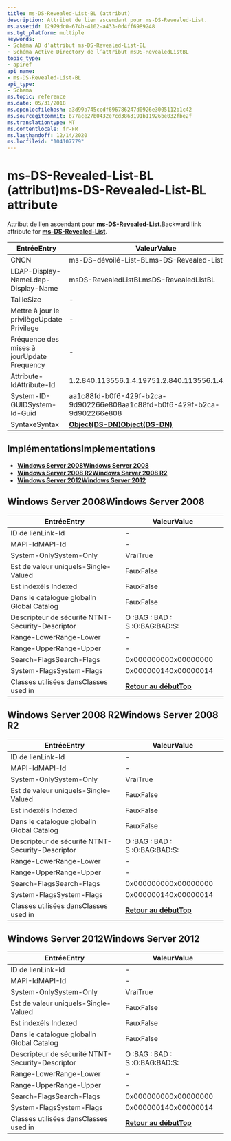 ```yaml
---
title: ms-DS-Revealed-List-BL (attribut)
description: Attribut de lien ascendant pour ms-DS-Revealed-List.
ms.assetid: 12979dc0-674b-4102-a433-0d4ff6989248
ms.tgt_platform: multiple
keywords:
- Schéma AD d’attribut ms-DS-Revealed-List-BL
- Schéma Active Directory de l’attribut msDS-RevealedListBL
topic_type:
- apiref
api_name:
- ms-DS-Revealed-List-BL
api_type:
- Schema
ms.topic: reference
ms.date: 05/31/2018
ms.openlocfilehash: a3d99b745ccdf696786247d0926e3005112b1c42
ms.sourcegitcommit: b77ace27b0432e7cd3863191b11926be032fbe2f
ms.translationtype: MT
ms.contentlocale: fr-FR
ms.lasthandoff: 12/14/2020
ms.locfileid: "104107779"
---
```

# <a name="ms-ds-revealed-list-bl-attribute"></a><span data-ttu-id="060b4-105">ms-DS-Revealed-List-BL (attribut)</span><span class="sxs-lookup"><span data-stu-id="060b4-105">ms-DS-Revealed-List-BL attribute</span></span>

<span data-ttu-id="060b4-106">Attribut de lien ascendant pour [**ms-DS-Revealed-List**](a-msds-revealedlist.md).</span><span class="sxs-lookup"><span data-stu-id="060b4-106">Backward link attribute for [**ms-DS-Revealed-List**](a-msds-revealedlist.md).</span></span>



| <span data-ttu-id="060b4-107">Entrée</span><span class="sxs-lookup"><span data-stu-id="060b4-107">Entry</span></span> | <span data-ttu-id="060b4-108">Valeur</span><span class="sxs-lookup"><span data-stu-id="060b4-108">Value</span></span> |
|-------------------|-----------------------------------------|
| <span data-ttu-id="060b4-109">CN</span><span class="sxs-lookup"><span data-stu-id="060b4-109">CN</span></span>                | <span data-ttu-id="060b4-110">ms-DS-dévoilé-List-BL</span><span class="sxs-lookup"><span data-stu-id="060b4-110">ms-DS-Revealed-List-BL</span></span>                  |
| <span data-ttu-id="060b4-111">LDAP-Display-Name</span><span class="sxs-lookup"><span data-stu-id="060b4-111">Ldap-Display-Name</span></span> | <span data-ttu-id="060b4-112">msDS-RevealedListBL</span><span class="sxs-lookup"><span data-stu-id="060b4-112">msDS-RevealedListBL</span></span>                     |
| <span data-ttu-id="060b4-113">Taille</span><span class="sxs-lookup"><span data-stu-id="060b4-113">Size</span></span>              | \-                                      |
| <span data-ttu-id="060b4-114">Mettre à jour le privilège</span><span class="sxs-lookup"><span data-stu-id="060b4-114">Update Privilege</span></span>  | \-                                      |
| <span data-ttu-id="060b4-115">Fréquence des mises à jour</span><span class="sxs-lookup"><span data-stu-id="060b4-115">Update Frequency</span></span>  | \-                                      |
| <span data-ttu-id="060b4-116">Attribute-Id</span><span class="sxs-lookup"><span data-stu-id="060b4-116">Attribute-Id</span></span>      | <span data-ttu-id="060b4-117">1.2.840.113556.1.4.1975</span><span class="sxs-lookup"><span data-stu-id="060b4-117">1.2.840.113556.1.4.1975</span></span>                 |
| <span data-ttu-id="060b4-118">System-ID-GUID</span><span class="sxs-lookup"><span data-stu-id="060b4-118">System-Id-Guid</span></span>    | <span data-ttu-id="060b4-119">aa1c88fd-b0f6-429f-b2ca-9d902266e808</span><span class="sxs-lookup"><span data-stu-id="060b4-119">aa1c88fd-b0f6-429f-b2ca-9d902266e808</span></span>    |
| <span data-ttu-id="060b4-120">Syntaxe</span><span class="sxs-lookup"><span data-stu-id="060b4-120">Syntax</span></span>            | [<span data-ttu-id="060b4-121">**Object(DS-DN)**</span><span class="sxs-lookup"><span data-stu-id="060b4-121">**Object(DS-DN)**</span></span>](s-object-ds-dn.md) |



## <a name="implementations"></a><span data-ttu-id="060b4-122">Implémentations</span><span class="sxs-lookup"><span data-stu-id="060b4-122">Implementations</span></span>

-   [<span data-ttu-id="060b4-123">**Windows Server 2008**</span><span class="sxs-lookup"><span data-stu-id="060b4-123">**Windows Server 2008**</span></span>](#windows-server-2008)
-   [<span data-ttu-id="060b4-124">**Windows Server 2008 R2**</span><span class="sxs-lookup"><span data-stu-id="060b4-124">**Windows Server 2008 R2**</span></span>](#windows-server-2008-r2)
-   [<span data-ttu-id="060b4-125">**Windows Server 2012**</span><span class="sxs-lookup"><span data-stu-id="060b4-125">**Windows Server 2012**</span></span>](#windows-server-2012)

## <a name="windows-server-2008"></a><span data-ttu-id="060b4-126">Windows Server 2008</span><span class="sxs-lookup"><span data-stu-id="060b4-126">Windows Server 2008</span></span>



| <span data-ttu-id="060b4-127">Entrée</span><span class="sxs-lookup"><span data-stu-id="060b4-127">Entry</span></span> | <span data-ttu-id="060b4-128">Valeur</span><span class="sxs-lookup"><span data-stu-id="060b4-128">Value</span></span> |
|------------------------|---------------------------------|
| <span data-ttu-id="060b4-129">ID de lien</span><span class="sxs-lookup"><span data-stu-id="060b4-129">Link-Id</span></span>                | \-                              |
| <span data-ttu-id="060b4-130">MAPI-Id</span><span class="sxs-lookup"><span data-stu-id="060b4-130">MAPI-Id</span></span>                | \-                              |
| <span data-ttu-id="060b4-131">System-Only</span><span class="sxs-lookup"><span data-stu-id="060b4-131">System-Only</span></span>            | <span data-ttu-id="060b4-132">Vrai</span><span class="sxs-lookup"><span data-stu-id="060b4-132">True</span></span>                            |
| <span data-ttu-id="060b4-133">Est de valeur unique</span><span class="sxs-lookup"><span data-stu-id="060b4-133">Is-Single-Valued</span></span>       | <span data-ttu-id="060b4-134">Faux</span><span class="sxs-lookup"><span data-stu-id="060b4-134">False</span></span>                           |
| <span data-ttu-id="060b4-135">Est indexé</span><span class="sxs-lookup"><span data-stu-id="060b4-135">Is Indexed</span></span>             | <span data-ttu-id="060b4-136">Faux</span><span class="sxs-lookup"><span data-stu-id="060b4-136">False</span></span>                           |
| <span data-ttu-id="060b4-137">Dans le catalogue global</span><span class="sxs-lookup"><span data-stu-id="060b4-137">In Global Catalog</span></span>      | <span data-ttu-id="060b4-138">Faux</span><span class="sxs-lookup"><span data-stu-id="060b4-138">False</span></span>                           |
| <span data-ttu-id="060b4-139">Descripteur de sécurité NT</span><span class="sxs-lookup"><span data-stu-id="060b4-139">NT-Security-Descriptor</span></span> | <span data-ttu-id="060b4-140">O :BAG : BAD : S :</span><span class="sxs-lookup"><span data-stu-id="060b4-140">O:BAG:BAD:S:</span></span>                    |
| <span data-ttu-id="060b4-141">Range-Lower</span><span class="sxs-lookup"><span data-stu-id="060b4-141">Range-Lower</span></span>            | \-                              |
| <span data-ttu-id="060b4-142">Range-Upper</span><span class="sxs-lookup"><span data-stu-id="060b4-142">Range-Upper</span></span>            | \-                              |
| <span data-ttu-id="060b4-143">Search-Flags</span><span class="sxs-lookup"><span data-stu-id="060b4-143">Search-Flags</span></span>           | <span data-ttu-id="060b4-144">0x00000000</span><span class="sxs-lookup"><span data-stu-id="060b4-144">0x00000000</span></span>                      |
| <span data-ttu-id="060b4-145">System-Flags</span><span class="sxs-lookup"><span data-stu-id="060b4-145">System-Flags</span></span>           | <span data-ttu-id="060b4-146">0x00000014</span><span class="sxs-lookup"><span data-stu-id="060b4-146">0x00000014</span></span>                      |
| <span data-ttu-id="060b4-147">Classes utilisées dans</span><span class="sxs-lookup"><span data-stu-id="060b4-147">Classes used in</span></span>        | [<span data-ttu-id="060b4-148">**Retour au début**</span><span class="sxs-lookup"><span data-stu-id="060b4-148">**Top**</span></span>](c-top.md)<br/> |



## <a name="windows-server-2008-r2"></a><span data-ttu-id="060b4-149">Windows Server 2008 R2</span><span class="sxs-lookup"><span data-stu-id="060b4-149">Windows Server 2008 R2</span></span>



| <span data-ttu-id="060b4-150">Entrée</span><span class="sxs-lookup"><span data-stu-id="060b4-150">Entry</span></span> | <span data-ttu-id="060b4-151">Valeur</span><span class="sxs-lookup"><span data-stu-id="060b4-151">Value</span></span> |
|------------------------|---------------------------------|
| <span data-ttu-id="060b4-152">ID de lien</span><span class="sxs-lookup"><span data-stu-id="060b4-152">Link-Id</span></span>                | \-                              |
| <span data-ttu-id="060b4-153">MAPI-Id</span><span class="sxs-lookup"><span data-stu-id="060b4-153">MAPI-Id</span></span>                | \-                              |
| <span data-ttu-id="060b4-154">System-Only</span><span class="sxs-lookup"><span data-stu-id="060b4-154">System-Only</span></span>            | <span data-ttu-id="060b4-155">Vrai</span><span class="sxs-lookup"><span data-stu-id="060b4-155">True</span></span>                            |
| <span data-ttu-id="060b4-156">Est de valeur unique</span><span class="sxs-lookup"><span data-stu-id="060b4-156">Is-Single-Valued</span></span>       | <span data-ttu-id="060b4-157">Faux</span><span class="sxs-lookup"><span data-stu-id="060b4-157">False</span></span>                           |
| <span data-ttu-id="060b4-158">Est indexé</span><span class="sxs-lookup"><span data-stu-id="060b4-158">Is Indexed</span></span>             | <span data-ttu-id="060b4-159">Faux</span><span class="sxs-lookup"><span data-stu-id="060b4-159">False</span></span>                           |
| <span data-ttu-id="060b4-160">Dans le catalogue global</span><span class="sxs-lookup"><span data-stu-id="060b4-160">In Global Catalog</span></span>      | <span data-ttu-id="060b4-161">Faux</span><span class="sxs-lookup"><span data-stu-id="060b4-161">False</span></span>                           |
| <span data-ttu-id="060b4-162">Descripteur de sécurité NT</span><span class="sxs-lookup"><span data-stu-id="060b4-162">NT-Security-Descriptor</span></span> | <span data-ttu-id="060b4-163">O :BAG : BAD : S :</span><span class="sxs-lookup"><span data-stu-id="060b4-163">O:BAG:BAD:S:</span></span>                    |
| <span data-ttu-id="060b4-164">Range-Lower</span><span class="sxs-lookup"><span data-stu-id="060b4-164">Range-Lower</span></span>            | \-                              |
| <span data-ttu-id="060b4-165">Range-Upper</span><span class="sxs-lookup"><span data-stu-id="060b4-165">Range-Upper</span></span>            | \-                              |
| <span data-ttu-id="060b4-166">Search-Flags</span><span class="sxs-lookup"><span data-stu-id="060b4-166">Search-Flags</span></span>           | <span data-ttu-id="060b4-167">0x00000000</span><span class="sxs-lookup"><span data-stu-id="060b4-167">0x00000000</span></span>                      |
| <span data-ttu-id="060b4-168">System-Flags</span><span class="sxs-lookup"><span data-stu-id="060b4-168">System-Flags</span></span>           | <span data-ttu-id="060b4-169">0x00000014</span><span class="sxs-lookup"><span data-stu-id="060b4-169">0x00000014</span></span>                      |
| <span data-ttu-id="060b4-170">Classes utilisées dans</span><span class="sxs-lookup"><span data-stu-id="060b4-170">Classes used in</span></span>        | [<span data-ttu-id="060b4-171">**Retour au début**</span><span class="sxs-lookup"><span data-stu-id="060b4-171">**Top**</span></span>](c-top.md)<br/> |



## <a name="windows-server-2012"></a><span data-ttu-id="060b4-172">Windows Server 2012</span><span class="sxs-lookup"><span data-stu-id="060b4-172">Windows Server 2012</span></span>



| <span data-ttu-id="060b4-173">Entrée</span><span class="sxs-lookup"><span data-stu-id="060b4-173">Entry</span></span> | <span data-ttu-id="060b4-174">Valeur</span><span class="sxs-lookup"><span data-stu-id="060b4-174">Value</span></span> |
|------------------------|---------------------------------|
| <span data-ttu-id="060b4-175">ID de lien</span><span class="sxs-lookup"><span data-stu-id="060b4-175">Link-Id</span></span>                | \-                              |
| <span data-ttu-id="060b4-176">MAPI-Id</span><span class="sxs-lookup"><span data-stu-id="060b4-176">MAPI-Id</span></span>                | \-                              |
| <span data-ttu-id="060b4-177">System-Only</span><span class="sxs-lookup"><span data-stu-id="060b4-177">System-Only</span></span>            | <span data-ttu-id="060b4-178">Vrai</span><span class="sxs-lookup"><span data-stu-id="060b4-178">True</span></span>                            |
| <span data-ttu-id="060b4-179">Est de valeur unique</span><span class="sxs-lookup"><span data-stu-id="060b4-179">Is-Single-Valued</span></span>       | <span data-ttu-id="060b4-180">Faux</span><span class="sxs-lookup"><span data-stu-id="060b4-180">False</span></span>                           |
| <span data-ttu-id="060b4-181">Est indexé</span><span class="sxs-lookup"><span data-stu-id="060b4-181">Is Indexed</span></span>             | <span data-ttu-id="060b4-182">Faux</span><span class="sxs-lookup"><span data-stu-id="060b4-182">False</span></span>                           |
| <span data-ttu-id="060b4-183">Dans le catalogue global</span><span class="sxs-lookup"><span data-stu-id="060b4-183">In Global Catalog</span></span>      | <span data-ttu-id="060b4-184">Faux</span><span class="sxs-lookup"><span data-stu-id="060b4-184">False</span></span>                           |
| <span data-ttu-id="060b4-185">Descripteur de sécurité NT</span><span class="sxs-lookup"><span data-stu-id="060b4-185">NT-Security-Descriptor</span></span> | <span data-ttu-id="060b4-186">O :BAG : BAD : S :</span><span class="sxs-lookup"><span data-stu-id="060b4-186">O:BAG:BAD:S:</span></span>                    |
| <span data-ttu-id="060b4-187">Range-Lower</span><span class="sxs-lookup"><span data-stu-id="060b4-187">Range-Lower</span></span>            | \-                              |
| <span data-ttu-id="060b4-188">Range-Upper</span><span class="sxs-lookup"><span data-stu-id="060b4-188">Range-Upper</span></span>            | \-                              |
| <span data-ttu-id="060b4-189">Search-Flags</span><span class="sxs-lookup"><span data-stu-id="060b4-189">Search-Flags</span></span>           | <span data-ttu-id="060b4-190">0x00000000</span><span class="sxs-lookup"><span data-stu-id="060b4-190">0x00000000</span></span>                      |
| <span data-ttu-id="060b4-191">System-Flags</span><span class="sxs-lookup"><span data-stu-id="060b4-191">System-Flags</span></span>           | <span data-ttu-id="060b4-192">0x00000014</span><span class="sxs-lookup"><span data-stu-id="060b4-192">0x00000014</span></span>                      |
| <span data-ttu-id="060b4-193">Classes utilisées dans</span><span class="sxs-lookup"><span data-stu-id="060b4-193">Classes used in</span></span>        | [<span data-ttu-id="060b4-194">**Retour au début**</span><span class="sxs-lookup"><span data-stu-id="060b4-194">**Top**</span></span>](c-top.md)<br/> |



 

 





